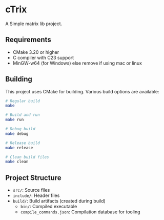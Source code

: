 # cTrix

A Simple matrix lib project.

## Requirements

- CMake 3.20 or higher
- C compiler with C23 support
- MinGW-w64 (for Windows) else remove if using mac or linux

## Building

This project uses CMake for building. Various build options are available:

```bash
# Regular build
make

# Build and run
make run

# Debug build
make debug

# Release build
make release

# Clean build files
make clean
```

## Project Structure

- `src/`: Source files
- `include/`: Header files
- `build/`: Build artifacts (created during build)
  - `bin/`: Compiled executable
  - `compile_commands.json`: Compilation database for tooling
